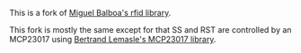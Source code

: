 This is a fork of [Miguel Balboa's rfid library](https://github.com/miguelbalboa/rfid).

This fork is mostly the same except for that SS and RST are controlled by an MCP23017 using [Bertrand Lemasle's MCP23017 library](https://github.com/blemasle/arduino-mcp23017).

